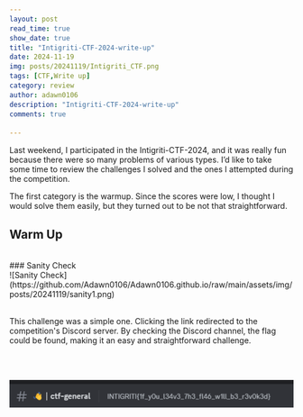 ```yaml
---
layout: post
read_time: true
show_date: true
title: "Intigriti-CTF-2024-write-up"
date: 2024-11-19
img: posts/20241119/Intigriti_CTF.png
tags: [CTF,Write up]
category: review
author: adawn0106
description: "Intigriti-CTF-2024-write-up"
comments: true

---
```





Last weekend, I participated in the Intigriti-CTF-2024, and it was really fun because there were so many problems of various types.
I’d like to take some time to review the challenges I solved and the ones I attempted during the competition.

The first category is the warmup. Since the scores were low, I thought I would solve them easily, but they turned out to be not that straightforward.


## Warm Up
<br>
### Sanity Check 
<br>
![Sanity Check](https://github.com/Adawn0106/Adawn0106.github.io/raw/main/assets/img/posts/20241119/sanity1.png)

<br>
<br>

This challenge was a simple one. Clicking the link redirected to the competition's Discord server.
By checking the Discord channel, the flag could be found, making it an easy and straightforward challenge.

<br>
<br>

![Sanity Check](https://github.com/Adawn0106/Adawn0106.github.io/raw/main/assets/img/posts/20241119/sanity2.png)







